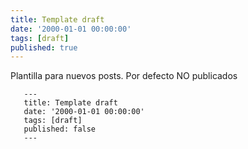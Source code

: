 ```yaml
---
title: Template draft
date: '2000-01-01 00:00:00'
tags: [draft]
published: true
---
```


Plantilla para nuevos posts. Por defecto NO publicados


 ``` [html]
	---
	title: Template draft
	date: '2000-01-01 00:00:00'
	tags: [draft]
	published: false
	---
 ```
